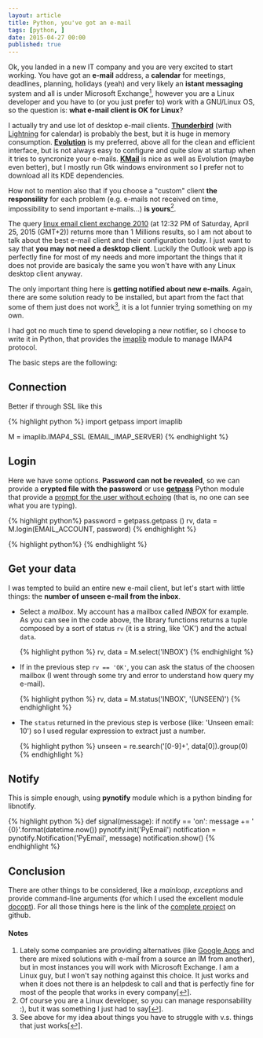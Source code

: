 ```yaml
---
layout: article
title: Python, you've got an e-mail
tags: [python, ]
date: 2015-04-27 00:00
published: true
---
```



Ok, you landed in a new IT company and you are very excited to start working.
You have got an **e-mail** address, a **calendar** for meetings, deadlines, planning, holidays (yeah) and very likely an **istant messaging** system and all is under Microsoft Exchange<a rel="nofollow" href="#footnote1" id="ref_footnote1"><sup>1</sup></a>, however you are a Linux developer and you have to (or you just prefer to) work with a GNU/Linux OS, so the question is: **what e-mail client is OK for Linux**?

I actually try and use lot of desktop e-mail clients. [**Thunderbird**](https://www.mozilla.org/en-US/thunderbird/) (with [Lightning](https://www.mozilla.org/en-US/projects/calendar/) for calendar) is probably the best, but it is huge in memory consumption. [**Evolution**](https://wiki.gnome.org/Apps/Evolution) is my preferred, above all for the clean and efficient interface, but is not always easy to configure and quite slow at startup when it tries to syncronize your e-mails. [**KMail**](https://userbase.kde.org/KMail) is nice as well as Evolution (maybe even better), but I mostly run Gtk windows environment so I prefer not to download all its KDE dependencies. 

How not to mention also that if you choose a "custom" client **the responsility** for each problem (e.g. e-mails not received on time, impossibility to send important e-mails...) **is yours**<a rel="nofollow" href="#footnote2" id="ref_footnote2"><sup>2</sup></a>.

The query <u>linux email client exchange 2010</u> (at 12:32 PM of Saturday, April 25, 2015 (GMT+2)) returns more than 1 Millions results, so I am not about to talk about the best e-mail client and their configuration today. I just want to say that **you may not need a desktop client**. Luckily the Outlook web app is perfectly fine for most of my needs and more important the things that it does not provide are basicaly the same you won't have with any Linux desktop client anyway.

The only important thing here is **getting notified about new e-mails**. Again, there are some solution ready to be installed, but apart from the fact that some of them just does not work<a rel="nofollow" href="#footnote3" id="ref_footnote3"><sup>3</sup></a>, it is a lot funnier trying something on my own.

I had got no much time to spend developing a new notifier, so I choose to write it in Python, that provides the [imaplib](https://docs.python.org/2/library/imaplib.html) module to manage IMAP4 protocol.

The basic steps are the following:

Connection
----------

Better if through SSL like this

{% highlight python %}
import getpass
import imaplib

M = imaplib.IMAP4_SSL (EMAIL_IMAP_SERVER)
{% endhighlight %}

Login
-----

Here we have some options. **Password can not be revealed**, so we can provide a **crypted file with the password** or use [**getpass**](https://docs.python.org/2/library/getpass.html) Python module that provide a <u>prompt for the user without echoing</u> (that is, no one can see what you are typing). 

{% highlight python%}
password = getpass.getpass ()
rv, data = M.login(EMAIL_ACCOUNT, password)
{% endhighlight %}

{% highlight python%}
{% endhighlight %}

Get your data
-------------

I was tempted to build an entire new e-mail client, but let's start with little things: the **number of unseen e-mail from the inbox**.

* Select a *mailbox*. My account has a mailbox called *INBOX* for example. As you can see in the code above, the library functions returns a tuple composed by a sort of status `rv` (it is a string, like 'OK') and the actual `data`.

    {% highlight python %}
    rv, data = M.select('INBOX')
    {% endhighlight %}

* If in the previous step `rv == 'OK'`, you can ask the status of the choosen mailbox (I went through some try and error to understand how query my e-mail).

    {% highlight python %}
    rv, data = M.status('INBOX', '(UNSEEN)')
    {% endhighlight %}

* The `status` returned in the previous step is verbose (like: 'Unseen email: 10') so I used regular expression to extract just a number.

    {% highlight python %}
    unseen = re.search('[0-9]+', data[0]).group(0)
    {% endhighlight %}

Notify
------

This is simple enough, using **pynotify** module which is a python binding for libnotify.

{% highlight python %}
def signal(message):
	if notify == 'on':
		message += ' {0}'.format(datetime.now())
		pynotify.init('PyEmail')
		notification = pynotify.Notification('PyEmail', message)
		notification.show()
{% endhighlight %}


Conclusion
----------

There are other things to be considered, like a *mainloop*, *exceptions* and provide command-line arguments (for which I used the excellent module [docopt](http://docopt.org/)). For all those things here is the link of the [complete project](https://github.com/clobrano/imap-email-checker) on github.


#### Notes

1. Lately some companies are providing alternatives (like [Google Apps](https://www.google.com/work/apps/business/) and there are mixed solutions with e-mail from a source an IM from another), but in most instances you will work with Microsoft Exchange. I am a Linux guy, but I won't say nothing against this choice. It just works and when it does not there is an helpdesk to call and that is perfectly fine for most of the people that works in every company<a rel="nofollow" href="#ref_footnote1" id="footnote1">[↩]</a>.
2. Of course you are a Linux developer, so you can manage responsability :), but it was something I just had to say<a rel="nofollow" href="#ref_footnote2" id="footnote2">[↩]</a>.
3. See above for my idea about things you have to struggle with v.s. things that just works<a rel="nofollow" href="#ref_footnote3" id="footnote3">[↩]</a>.

